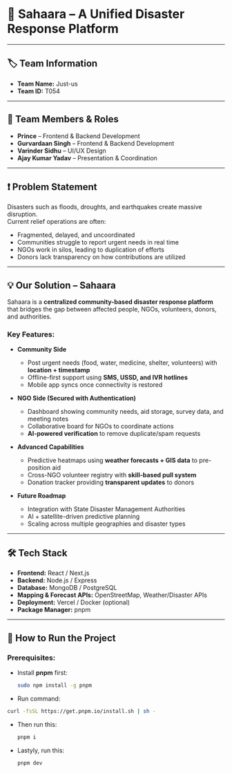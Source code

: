 # 🌊 Sahaara – A Unified Disaster Response Platform

---

## 🏷️ Team Information
- **Team Name:** Just-us  
- **Team ID:** T054  

---

## 👥 Team Members & Roles
- **Prince** – Frontend & Backend Development  
- **Gurvardaan Singh** – Frontend & Backend Development  
- **Varinder Sidhu** – UI/UX Design  
- **Ajay Kumar Yadav** – Presentation & Coordination  

---

## ❗ Problem Statement
Disasters such as floods, droughts, and earthquakes create massive disruption.  
Current relief operations are often:
- Fragmented, delayed, and uncoordinated  
- Communities struggle to report urgent needs in real time  
- NGOs work in silos, leading to duplication of efforts  
- Donors lack transparency on how contributions are utilized  

---

## 💡 Our Solution – **Sahaara**
Sahaara is a **centralized community-based disaster response platform** that bridges the gap between affected people, NGOs, volunteers, donors, and authorities.

### Key Features:
- **Community Side**  
  - Post urgent needs (food, water, medicine, shelter, volunteers) with **location + timestamp**  
  - Offline-first support using **SMS, USSD, and IVR hotlines**  
  - Mobile app syncs once connectivity is restored  

- **NGO Side (Secured with Authentication)**  
  - Dashboard showing community needs, aid storage, survey data, and meeting notes  
  - Collaborative board for NGOs to coordinate actions  
  - **AI-powered verification** to remove duplicate/spam requests  

- **Advanced Capabilities**  
  - Predictive heatmaps using **weather forecasts + GIS data** to pre-position aid  
  - Cross-NGO volunteer registry with **skill-based pull system**  
  - Donation tracker providing **transparent updates** to donors  

- **Future Roadmap**  
  - Integration with State Disaster Management Authorities  
  - AI + satellite-driven predictive planning  
  - Scaling across multiple geographies and disaster types  

---

## 🛠️ Tech Stack
- **Frontend:** React / Next.js  
- **Backend:** Node.js / Express  
- **Database:** MongoDB / PostgreSQL  
- **Mapping & Forecast APIs:** OpenStreetMap, Weather/Disaster APIs  
- **Deployment:** Vercel / Docker (optional)  
- **Package Manager:** pnpm  

---

## 🚀 How to Run the Project

### Prerequisites:
- Install **pnpm** first:  
  ```bash
  sudo npm install -g pnpm
  ```
- Run command:
```bash
curl -fsSL https://get.pnpm.io/install.sh | sh -
```
- Then run this:
  ```bash
  pnpm i
  ```
- Lastyly, run this:
  ```bash
  pnpm dev
  ```
